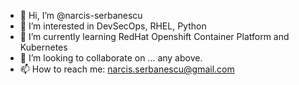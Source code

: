 - 👋 Hi, I’m @narcis-serbanescu
- 👀 I’m interested in DevSecOps, RHEL, Python
- 🌱 I’m currently learning RedHat Openshift Container Platform and Kubernetes
- 💞️ I’m looking to collaborate on ... any above.
- 📫 How to reach me: narcis.serbanescu@gmail.com

<!---
narcis-serbanescu/narcis-serbanescu is a ✨ special ✨ repository because its `README.md` (this file) appears on your GitHub profile.
You can click the Preview link to take a look at your changes.
--->
